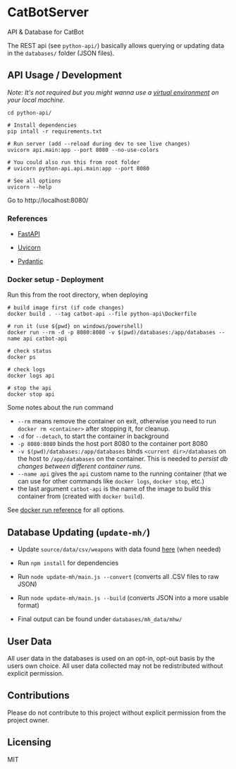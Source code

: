 # CatBotServer

API & Database for CatBot

The REST api (see ``python-api/``) basically allows querying or updating data in the ``databases/`` folder (JSON files).

## API Usage / Development

*Note: It's not required but you might wanna use a [virtual environment](https://docs.python.org/3/tutorial/venv.html) on your local machine.*

````
cd python-api/

# Install dependencies
pip intall -r requirements.txt

# Run server (add --reload during dev to see live changes)
uvicorn api.main:app --port 8080 --no-use-colors 

# You could also run this from root folder
# uvicorn python-api.api.main:app --port 8080

# See all options
uvicorn --help
````

Go to http://localhost:8080/

### References

- [FastAPI](https://fastapi.tiangolo.com/)
  
- [Uvicorn](https://www.uvicorn.org/)
  
- [Pydantic](https://pydantic-docs.helpmanual.io/)

### Docker setup - Deployment

Run this from the root directory, when deploying
````
# build image first (if code changes) 
docker build . --tag catbot-api --file python-api\Dockerfile

# run it (use ${pwd} on windows/powershell)   
docker run --rm -d -p 8080:8080 -v $(pwd)/databases:/app/databases --name api catbot-api

# check status
docker ps

# check logs 
docker logs api

# stop the api
docker stop api

````

Some notes about the run command
* `--rm` means remove the container on exit, otherwise you need to run `docker rm <container>` after stopping it, for cleanup. 
* ``-d`` for `--detach`, to start the container in background
* `-p 8080:8080` binds the host port 8080 to the container port 8080
* `-v $(pwd)/databases:/app/databases` binds `<current dir>/databases` on the host to `/app/databases` on the container. This is needed to *persist db changes between different container runs*.
* `--name api` gives the `api` custom name to the running container (that we can use for other commands like `docker logs`, `docker stop`, etc.)
* the last argument ``catbot-api`` is the name of the image to build this container from (created with `docker build`).    

See [docker run reference](https://docs.docker.com/engine/reference/run/) for all options.

## Database Updating (``update-mh/``)

- Update `source/data/csv/weapons` with data found [here](https://github.com/gatheringhallstudios/MHWorldData) (when needed)

- Run `npm install` for dependencies

- Run `node update-mh/main.js --convert` (converts all .CSV files to raw JSON)

- Run `node update-mh/main.js --build` (converts JSON into a more usable format)

- Final output can be found under `databases/mh_data/mhw/`

## User Data

All user data in the databases is used on an opt-in, opt-out basis by the users own choice.
All user data collected may not be redistributed without explicit permission.

## Contributions

Please do not contribute to this project without explicit permission from the project owner.

## Licensing

MIT
